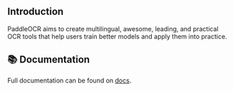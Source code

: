 ## Introduction
PaddleOCR aims to create multilingual, awesome, leading, and practical OCR tools that help users train better models and apply them into practice.
## 📚 Documentation
Full documentation can be found on [docs](https://paddlepaddle.github.io/PaddleOCR/latest/en/index.html).

